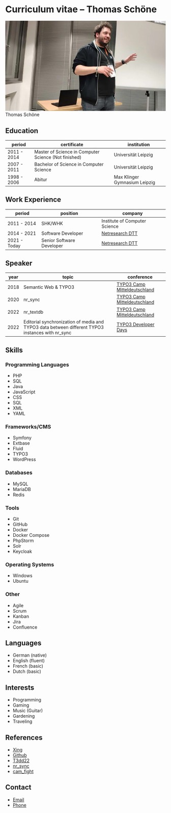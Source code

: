 # Curriculum vitae – Thomas Schöne

![TSC width=200](Media/tsct3cmd.png)
Thomas Schöne

## Education

| period      | certificate                                          | institution                   |
|-------------|------------------------------------------------------|-------------------------------|
| 2011 - 2014 | Master of Science in Computer Science (Not finished) | Universität Leipzig           |
| 2007 - 2011 | Bachelor of Science in Computer Science              | Universität Leipzig           |
| 1998 - 2006 | Abitur                                               | Max Klinger Gymnasium Leipzig |

## Work Experience

| period       | position                  | company                                          |
|--------------|---------------------------|--------------------------------------------------|
| 2011 - 2014  | SHK/WHK                   | Institute of Computer Science                    |
| 2014 - 2021  | Software Developer        | [Netresearch DTT](https://www.netresearch.de/)   |
| 2021 - Today | Senior Software Developer | [Netresearch DTT](https://www.netresearch.de/)   |

## Speaker

| year | topic                                                                                             | conference                                                                   |
|------|---------------------------------------------------------------------------------------------------|------------------------------------------------------------------------------|
| 2018 | Semantic Web & TYPO3                                                                              | [TYPO3 Camp Mitteldeutschland](https://typo3camp-mitteldeutschland.de/)      |
| 2020 | nr_sync                                                                                           | [TYPO3 Camp Mitteldeutschland](https://typo3camp-mitteldeutschland.de/)      |
| 2022 | nr_textdb                                                                                         | [TYPO3 Camp Mitteldeutschland](https://typo3camp-mitteldeutschland.de/)      |
| 2022 | Editorial synchronization of media and TYPO3 data between different TYPO3 instances with nr_sync  | [TYPO3 Developer Days](https://t3dd22.typo3.com/speakers/thomas-schoene-285) |


## Skills

### Programming Languages

- PHP
- SQL
- Java
- JavaScript
- CSS
- SQL
- XML
- YAML

### Frameworks/CMS

- Symfony
- Extbase
- Fluid
- TYPO3
- WordPress

### Databases

- MySQL
- MariaDB
- Redis

### Tools

- Git
- GitHub
- Docker
- Docker Compose
- PhpStorm
- Solr
- Keycloak

### Operating Systems

- Windows
- Ubuntu

### Other

- Agile
- Scrum
- Kanban
- Jira
- Confluence

## Languages

- German (native)
- English (fluent)
- French (basic)
- Dutch (basic)

## Interests

- Programming
- Gaming
- Music (Guitar)
- Gardening
- Traveling

## References

- [Xing](https://www.xing.com/profile/Thomas_Schoene25)
- [Github](https://github.com/Thoemel42)
- [T3dd22](https://t3dd22.typo3.com/speakers/thomas-schoene-285)
- [nr_sync](https://github.com/netresearch/t3x-nr_sync)
- [cam_fight](https://github.com/netresearch/cam-fight-server)

## Contact

- [Email](mailto:twschoene@gmail.com)
- [Phone](tel:+491733544872)
